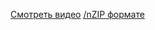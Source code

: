 [Смотреть видео](![image](https://github.com/user-attachments/assets/9ca5cc04-6526-4e7e-8c7a-7d15d34c2d83)
)
[/nZIP формате](https://github.com/user-attachments/files/17787610/android_lab2.zip)
